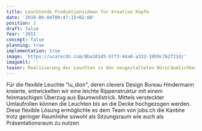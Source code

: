 ```yaml
---
title: Leuchtende Produktionsideen für kreative Köpfe
date: '2018-09-04T09:47:15+02:00'
position: 1
draft: false
Year: '2011'
concept: false
planning: true
implementation: true
image: 'https://ucarecdn.com/0ba10145-b7f3-44a0-a332-19b9c762f21d/'
imageAlt: ''
teaser: Realisierung der Leuchten in den neugestalteten Büroräumlichkeiten bei jobs.ch
---
```

Für die flexible Leuchte "lu_dion", deren clevers Design Bureau Hindermann kreierte, entwickelten wir eine leichte Rippenstruktur mit einem feinmaschigen Überzug aus Baumwollstrick. Mittels versteckter Umlaufrollen können die Leuchten bis an die Decke hochgezogen werden. Diese flexible Lösung ermöglichte es dem Team von jobs.ch die Kantine trotz geringer Raumhöhe sowohl als Sitzungsraum wie auch als Präsentationsraum zu nutzen.
